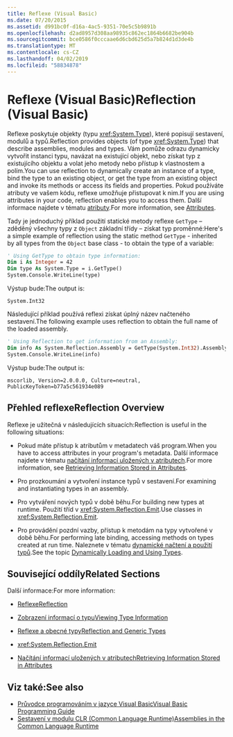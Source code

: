 ```yaml
---
title: Reflexe (Visual Basic)
ms.date: 07/20/2015
ms.assetid: d991bc0f-d16a-4ac5-9351-70e5c5b9891b
ms.openlocfilehash: d2ad8957d308aa98935c862ec1864b6682be904b
ms.sourcegitcommit: bce0586f0cccaae6d6cbd625d5a7b824d1d3de4b
ms.translationtype: MT
ms.contentlocale: cs-CZ
ms.lasthandoff: 04/02/2019
ms.locfileid: "58834878"
---
```

# <a name="reflection-visual-basic"></a><span data-ttu-id="516a0-102">Reflexe (Visual Basic)</span><span class="sxs-lookup"><span data-stu-id="516a0-102">Reflection (Visual Basic)</span></span>
<span data-ttu-id="516a0-103">Reflexe poskytuje objekty (typu <xref:System.Type>), které popisují sestavení, modulů a typů.</span><span class="sxs-lookup"><span data-stu-id="516a0-103">Reflection provides objects (of type <xref:System.Type>) that describe assemblies, modules and types.</span></span> <span data-ttu-id="516a0-104">Vám pomůže odrazu dynamicky vytvořit instanci typu, navázat na existující objekt, nebo získat typ z existujícího objektu a volat jeho metody nebo přístup k vlastnostem a polím.</span><span class="sxs-lookup"><span data-stu-id="516a0-104">You can use reflection to dynamically create an instance of a type, bind the type to an existing object, or get the type from an existing object and invoke its methods or access its fields and properties.</span></span> <span data-ttu-id="516a0-105">Pokud používáte atributy ve vašem kódu, reflexe umožňuje přistupovat k nim.</span><span class="sxs-lookup"><span data-stu-id="516a0-105">If you are using attributes in your code, reflection enables you to access them.</span></span> <span data-ttu-id="516a0-106">Další informace najdete v tématu [atributy](../../../standard/attributes/index.md).</span><span class="sxs-lookup"><span data-stu-id="516a0-106">For more information, see [Attributes](../../../standard/attributes/index.md).</span></span>  
  
 <span data-ttu-id="516a0-107">Tady je jednoduchý příklad použití statické metody reflexe `GetType` – zděděný všechny typy z `Object` základní třídy – získat typ proměnné:</span><span class="sxs-lookup"><span data-stu-id="516a0-107">Here's a simple example of reflection using the static method `GetType` - inherited by all types from the `Object` base class - to obtain the type of a variable:</span></span>  
  
```vb  
' Using GetType to obtain type information:  
Dim i As Integer = 42  
Dim type As System.Type = i.GetType()  
System.Console.WriteLine(type)  
```  
  
 <span data-ttu-id="516a0-108">Výstup bude:</span><span class="sxs-lookup"><span data-stu-id="516a0-108">The output is:</span></span>  
  
 `System.Int32`  
  
 <span data-ttu-id="516a0-109">Následující příklad používá reflexi získat úplný název načteného sestavení.</span><span class="sxs-lookup"><span data-stu-id="516a0-109">The following example uses reflection to obtain the full name of the loaded assembly.</span></span>  
  
```vb  
' Using Reflection to get information from an Assembly:  
Dim info As System.Reflection.Assembly = GetType(System.Int32).Assembly  
System.Console.WriteLine(info)  
```  
  
 <span data-ttu-id="516a0-110">Výstup bude:</span><span class="sxs-lookup"><span data-stu-id="516a0-110">The output is:</span></span>  
  
 `mscorlib, Version=2.0.0.0, Culture=neutral, PublicKeyToken=b77a5c561934e089`  
  
## <a name="reflection-overview"></a><span data-ttu-id="516a0-111">Přehled reflexe</span><span class="sxs-lookup"><span data-stu-id="516a0-111">Reflection Overview</span></span>  
 <span data-ttu-id="516a0-112">Reflexe je užitečná v následujících situacích:</span><span class="sxs-lookup"><span data-stu-id="516a0-112">Reflection is useful in the following situations:</span></span>  
  
-   <span data-ttu-id="516a0-113">Pokud máte přístup k atributům v metadatech váš program.</span><span class="sxs-lookup"><span data-stu-id="516a0-113">When you have to access attributes in your program's metadata.</span></span> <span data-ttu-id="516a0-114">Další informace najdete v tématu [načítání informací uložených v atributech](../../../standard/attributes/retrieving-information-stored-in-attributes.md).</span><span class="sxs-lookup"><span data-stu-id="516a0-114">For more information, see [Retrieving Information Stored in Attributes](../../../standard/attributes/retrieving-information-stored-in-attributes.md).</span></span>  
  
-   <span data-ttu-id="516a0-115">Pro prozkoumání a vytvoření instance typů v sestavení.</span><span class="sxs-lookup"><span data-stu-id="516a0-115">For examining and instantiating types in an assembly.</span></span>  
  
-   <span data-ttu-id="516a0-116">Pro vytváření nových typů v době běhu.</span><span class="sxs-lookup"><span data-stu-id="516a0-116">For building new types at runtime.</span></span> <span data-ttu-id="516a0-117">Použití tříd v <xref:System.Reflection.Emit>.</span><span class="sxs-lookup"><span data-stu-id="516a0-117">Use classes in <xref:System.Reflection.Emit>.</span></span>  
  
-   <span data-ttu-id="516a0-118">Pro provádění pozdní vazby, přístup k metodám na typy vytvořené v době běhu.</span><span class="sxs-lookup"><span data-stu-id="516a0-118">For performing late binding, accessing methods on types created at run time.</span></span> <span data-ttu-id="516a0-119">Naleznete v tématu [dynamické načtení a použití typů](../../../framework/reflection-and-codedom/dynamically-loading-and-using-types.md).</span><span class="sxs-lookup"><span data-stu-id="516a0-119">See the topic [Dynamically Loading and Using Types](../../../framework/reflection-and-codedom/dynamically-loading-and-using-types.md).</span></span>  
  
## <a name="related-sections"></a><span data-ttu-id="516a0-120">Související oddíly</span><span class="sxs-lookup"><span data-stu-id="516a0-120">Related Sections</span></span>  
 <span data-ttu-id="516a0-121">Další informace:</span><span class="sxs-lookup"><span data-stu-id="516a0-121">For more information:</span></span>  
  
-   [<span data-ttu-id="516a0-122">Reflexe</span><span class="sxs-lookup"><span data-stu-id="516a0-122">Reflection</span></span>](../../../framework/reflection-and-codedom/reflection.md)  
  
-   [<span data-ttu-id="516a0-123">Zobrazení informací o typu</span><span class="sxs-lookup"><span data-stu-id="516a0-123">Viewing Type Information</span></span>](../../../framework/reflection-and-codedom/viewing-type-information.md)  
  
-   [<span data-ttu-id="516a0-124">Reflexe a obecné typy</span><span class="sxs-lookup"><span data-stu-id="516a0-124">Reflection and Generic Types</span></span>](../../../framework/reflection-and-codedom/reflection-and-generic-types.md)  
  
-   <xref:System.Reflection.Emit>  
  
-   [<span data-ttu-id="516a0-125">Načítání informací uložených v atributech</span><span class="sxs-lookup"><span data-stu-id="516a0-125">Retrieving Information Stored in Attributes</span></span>](../../../standard/attributes/retrieving-information-stored-in-attributes.md)  
  
## <a name="see-also"></a><span data-ttu-id="516a0-126">Viz také:</span><span class="sxs-lookup"><span data-stu-id="516a0-126">See also</span></span>

- [<span data-ttu-id="516a0-127">Průvodce programováním v jazyce Visual Basic</span><span class="sxs-lookup"><span data-stu-id="516a0-127">Visual Basic Programming Guide</span></span>](../../../visual-basic/programming-guide/index.md)
- [<span data-ttu-id="516a0-128">Sestavení v modulu CLR (Common Language Runtime)</span><span class="sxs-lookup"><span data-stu-id="516a0-128">Assemblies in the Common Language Runtime</span></span>](../../../framework/app-domains/assemblies-in-the-common-language-runtime.md)
